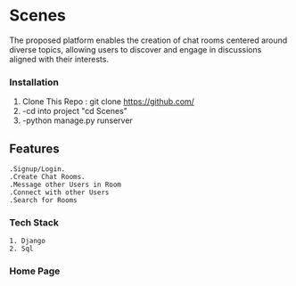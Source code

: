 # Scenes
The proposed platform enables the creation of chat rooms centered around diverse topics, allowing users to discover and engage in discussions aligned with their interests.

### Installation
1. Clone This Repo : git clone https://github.com/
2. -cd into project "cd Scenes"
3. -python manage.py runserver

## Features
    .Signup/Login.
    .Create Chat Rooms.
    .Message other Users in Room
    .Connect with other Users
    .Search for Rooms

### Tech Stack
    1. Django
    2. Sql

### Home Page








